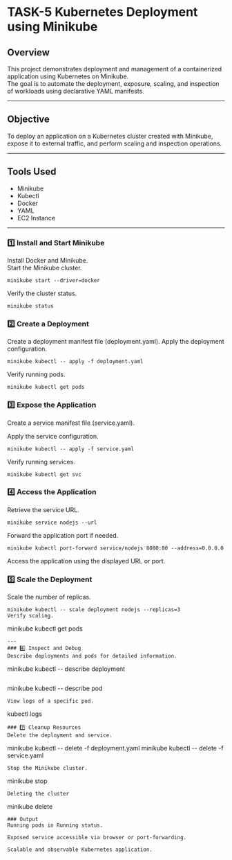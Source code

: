 # **TASK-5**  Kubernetes Deployment using Minikube

## Overview
This project demonstrates deployment and management of a containerized application using Kubernetes on Minikube.  
The goal is to automate the deployment, exposure, scaling, and inspection of workloads using declarative YAML manifests.

---

##  Objective
To deploy an application on a Kubernetes cluster created with Minikube, expose it to external traffic, and perform scaling and inspection operations.

---

## Tools Used
- Minikube  
- Kubectl  
- Docker  
- YAML  
- EC2 Instance  

---

### 1️⃣ Install and Start Minikube
Install Docker and Minikube.  
Start the Minikube cluster.
```
minikube start --driver=docker
```
Verify the cluster status.
```
minikube status
```
### 2️⃣ Create a Deployment
Create a deployment manifest file (deployment.yaml).
Apply the deployment configuration.
```
minikube kubectl -- apply -f deployment.yaml
```
Verify running pods.
```
minikube kubectl get pods
```
### 3️⃣ Expose the Application
Create a service manifest file (service.yaml).

Apply the service configuration.
```
minikube kubectl -- apply -f service.yaml
```
Verify running services.
```
minikube kubectl get svc
```
### 4️⃣ Access the Application
Retrieve the service URL.
```
minikube service nodejs --url
```
Forward the application port if needed.
```
minikube kubectl port-forward service/nodejs 8080:80 --address=0.0.0.0
```
Access the application using the displayed URL or port.

### 5️⃣ Scale the Deployment
Scale the number of replicas.
```
minikube kubectl -- scale deployment nodejs --replicas=3
Verify scaling.
```
minikube kubectl get pods
```
---
### 6️⃣ Inspect and Debug
Describe deployments and pods for detailed information.
```
minikube kubectl -- describe deployment <deployment-name>
```
```
minikube kubectl -- describe pod <pod-name>
```
View logs of a specific pod.
```
kubectl logs <pod-name>
```
### 7️⃣ Cleanup Resources
Delete the deployment and service.
```
minikube kubectl -- delete -f deployment.yaml
minikube kubectl -- delete -f service.yaml
```
Stop the Minikube cluster.
```
minikube stop
```
Deleting the cluster
```
minikube delete
```
### Output
Running pods in Running status.

Exposed service accessible via browser or port-forwarding.

Scalable and observable Kubernetes application.